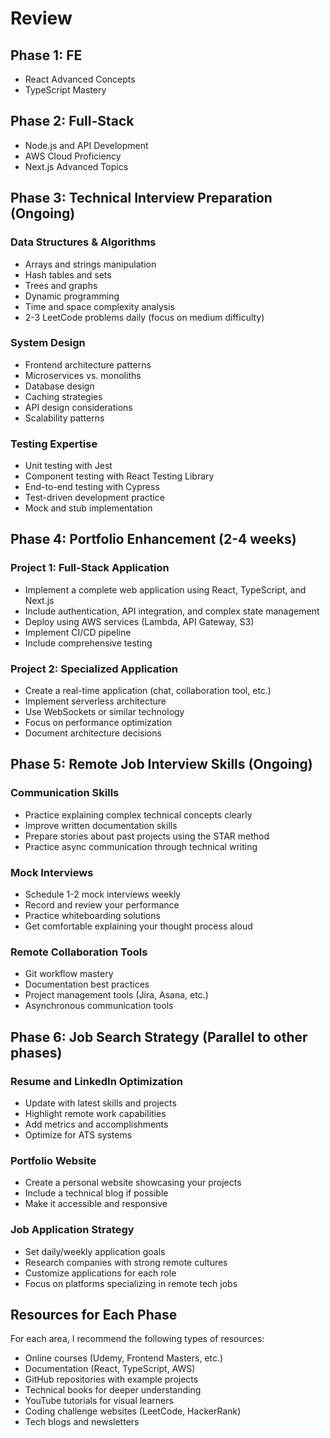 # Review

## Phase 1: FE

- React Advanced Concepts
- TypeScript Mastery

## Phase 2: Full-Stack

- Node.js and API Development
- AWS Cloud Proficiency
- Next.js Advanced Topics

## Phase 3: Technical Interview Preparation (Ongoing)

### Data Structures & Algorithms

- Arrays and strings manipulation
- Hash tables and sets
- Trees and graphs
- Dynamic programming
- Time and space complexity analysis
- 2-3 LeetCode problems daily (focus on medium difficulty)

### System Design

- Frontend architecture patterns
- Microservices vs. monoliths
- Database design
- Caching strategies
- API design considerations
- Scalability patterns

### Testing Expertise

- Unit testing with Jest
- Component testing with React Testing Library
- End-to-end testing with Cypress
- Test-driven development practice
- Mock and stub implementation

## Phase 4: Portfolio Enhancement (2-4 weeks)

### Project 1: Full-Stack Application

- Implement a complete web application using React, TypeScript, and Next.js
- Include authentication, API integration, and complex state management
- Deploy using AWS services (Lambda, API Gateway, S3)
- Implement CI/CD pipeline
- Include comprehensive testing

### Project 2: Specialized Application

- Create a real-time application (chat, collaboration tool, etc.)
- Implement serverless architecture
- Use WebSockets or similar technology
- Focus on performance optimization
- Document architecture decisions

## Phase 5: Remote Job Interview Skills (Ongoing)

### Communication Skills

- Practice explaining complex technical concepts clearly
- Improve written documentation skills
- Prepare stories about past projects using the STAR method
- Practice async communication through technical writing

### Mock Interviews

- Schedule 1-2 mock interviews weekly
- Record and review your performance
- Practice whiteboarding solutions
- Get comfortable explaining your thought process aloud

### Remote Collaboration Tools

- Git workflow mastery
- Documentation best practices
- Project management tools (Jira, Asana, etc.)
- Asynchronous communication tools

## Phase 6: Job Search Strategy (Parallel to other phases)

### Resume and LinkedIn Optimization

- Update with latest skills and projects
- Highlight remote work capabilities
- Add metrics and accomplishments
- Optimize for ATS systems

### Portfolio Website

- Create a personal website showcasing your projects
- Include a technical blog if possible
- Make it accessible and responsive

### Job Application Strategy

- Set daily/weekly application goals
- Research companies with strong remote cultures
- Customize applications for each role
- Focus on platforms specializing in remote tech jobs

## Resources for Each Phase

For each area, I recommend the following types of resources:

- Online courses (Udemy, Frontend Masters, etc.)
- Documentation (React, TypeScript, AWS)
- GitHub repositories with example projects
- Technical books for deeper understanding
- YouTube tutorials for visual learners
- Coding challenge websites (LeetCode, HackerRank)
- Tech blogs and newsletters
